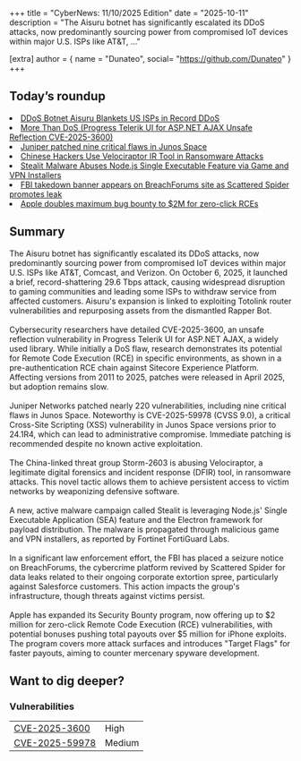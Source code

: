 +++
  title = "CyberNews: 11/10/2025 Edition"
  date = "2025-10-11"
  description = "The Aisuru botnet has significantly escalated its DDoS attacks, now predominantly sourcing power from compromised IoT devices within major U.S. ISPs like AT&T, ..."

  [extra]
  author = { name = "Dunateo", social= "https://github.com/Dunateo" }
  +++
<html><body>
<h2>Today’s roundup</h2>
<li><a href='https://krebsonsecurity.com/2025/10/ddos-botnet-aisuru-blankets-us-isps-in-record-ddos/'>DDoS Botnet Aisuru Blankets US ISPs in Record DDoS</a></li>
<li><a href='https://labs.watchtowr.com/more-than-dos-progress-telerik-ui-for-asp-net-ajax-unsafe-reflection-cve-2025-3600/'>More Than DoS (Progress Telerik UI for ASP.NET AJAX Unsafe Reflection CVE-2025-3600)</a></li>
<li><a href='https://securityaffairs.com/183229/security/juniper-patched-nine-critical-flaws-in-junos-space.html'>Juniper patched nine critical flaws in Junos Space</a></li>
<li><a href='https://www.darkreading.com/cybersecurity-operations/chinese-hackers-velociraptor-ir-tool-ransomware-attacks'>Chinese Hackers Use Velociraptor IR Tool in Ransomware Attacks</a></li>
<li><a href='https://thehackernews.com/2025/10/stealit-malware-abuses-nodejs-single.html'>Stealit Malware Abuses Node.js Single Executable Feature via Game and VPN Installers</a></li>
<li><a href='https://therecord.media/breachforums-fbi-france-takedown-banner-scattered-spider-salesforce-leak'>FBI takedown banner appears on BreachForums site as Scattered Spider promotes leak</a></li>
<li><a href='https://securityaffairs.com/183235/security/apple-doubles-maximum-bug-bounty-to-2m-for-zero-click-rces.html'>Apple doubles maximum bug bounty to $2M for zero-click RCEs</a></li>
<h2>Summary</h2>
<p>The Aisuru botnet has significantly escalated its DDoS attacks, now predominantly sourcing power from compromised IoT devices within major U.S. ISPs like AT&T, Comcast, and Verizon. On October 6, 2025, it launched a brief, record-shattering 29.6 Tbps attack, causing widespread disruption to gaming communities and leading some ISPs to withdraw service from affected customers. Aisuru's expansion is linked to exploiting Totolink router vulnerabilities and repurposing assets from the dismantled Rapper Bot. <br><br>Cybersecurity researchers have detailed CVE-2025-3600, an unsafe reflection vulnerability in Progress Telerik UI for ASP.NET AJAX, a widely used library. While initially a DoS flaw, research demonstrates its potential for Remote Code Execution (RCE) in specific environments, as shown in a pre-authentication RCE chain against Sitecore Experience Platform. Affecting versions from 2011 to 2025, patches were released in April 2025, but adoption remains slow. <br><br>Juniper Networks patched nearly 220 vulnerabilities, including nine critical flaws in Junos Space. Noteworthy is CVE-2025-59978 (CVSS 9.0), a critical Cross-Site Scripting (XSS) vulnerability in Junos Space versions prior to 24.1R4, which can lead to administrative compromise. Immediate patching is recommended despite no known active exploitation. <br><br>The China-linked threat group Storm-2603 is abusing Velociraptor, a legitimate digital forensics and incident response (DFIR) tool, in ransomware attacks. This novel tactic allows them to achieve persistent access to victim networks by weaponizing defensive software. <br><br>A new, active malware campaign called Stealit is leveraging Node.js' Single Executable Application (SEA) feature and the Electron framework for payload distribution. The malware is propagated through malicious game and VPN installers, as reported by Fortinet FortiGuard Labs. <br><br>In a significant law enforcement effort, the FBI has placed a seizure notice on BreachForums, the cybercrime platform revived by Scattered Spider for data leaks related to their ongoing corporate extortion spree, particularly against Salesforce customers. This action impacts the group's infrastructure, though threats against victims persist. <br><br>Apple has expanded its Security Bounty program, now offering up to $2 million for zero-click Remote Code Execution (RCE) vulnerabilities, with potential bonuses pushing total payouts over $5 million for iPhone exploits. The program covers more attack surfaces and introduces "Target Flags" for faster payouts, aiming to counter mercenary spyware development.</p>
<h2>Want to dig deeper?</h2>
<h3>Vulnerabilities</h3>
<table><tbody><tr> <td><a href='https://vulnerability.circl.lu/vuln/CVE-2025-3600'>CVE-2025-3600</a></td>  <td data-severity='High'>High</td> </tr>
<tr> <td><a href='https://vulnerability.circl.lu/vuln/CVE-2025-59978'>CVE-2025-59978</a></td>  <td data-severity='Medium'>Medium</td> </tr>
</tbody></table></body></html>